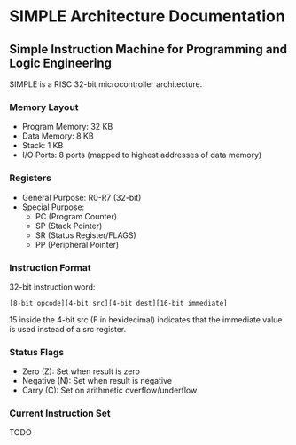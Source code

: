 # SIMPLE Architecture Documentation
## Simple Instruction Machine for Programming and Logic Engineering

SIMPLE is a RISC 32-bit microcontroller architecture.

### Memory Layout
- Program Memory: 32 KB
- Data Memory: 8 KB
- Stack: 1 KB
- I/O Ports: 8 ports (mapped to highest addresses of data memory)

### Registers
- General Purpose: R0-R7 (32-bit)
- Special Purpose:
  - PC (Program Counter)
  - SP (Stack Pointer)
  - SR (Status Register/FLAGS)
  - PP (Peripheral Pointer)

### Instruction Format
32-bit instruction word:
```
[8-bit opcode][4-bit src][4-bit dest][16-bit immediate]
```

15 inside the 4-bit src (F in hexidecimal) indicates that the immediate value is used instead of a src register.

### Status Flags
- Zero (Z): Set when result is zero
- Negative (N): Set when result is negative
- Carry (C): Set on arithmetic overflow/underflow

### Current Instruction Set

TODO